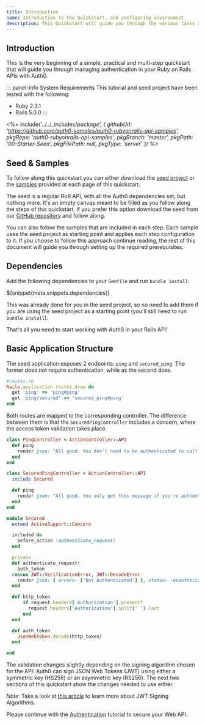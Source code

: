 ```yaml
---
title: Introduction
name: Introduction to the Quickstart, and configuring environment
description: This Quickstart will guide you through the various tasks related to using Auth0-issued JSON Web Tokens to secure your Rails API.
---
```


## Introduction
This is the very beginning of a simple, practical and multi-step quickstart that will guide you through managing authentication in your Ruby on Rails APIs with Auth0.

::: panel-info System Requirements
This tutorial and seed project have been tested with the following:
* Ruby 2.3.1
* Rails 5.0.0
:::

<%= include('../../_includes/_package', {
  githubUrl: 'https://github.com/auth0-samples/auth0-rubyonrails-api-samples',
  pkgRepo: 'auth0-rubyonrails-api-samples',
  pkgBranch: 'master',
  pkgPath: '00-Starter-Seed',
  pkgFilePath: null,
  pkgType: 'server'
}) %>_

## Seed & Samples
To follow along this quickstart you can either download the [seed project](https://github.com/auth0-samples/auth0-rubyonrails-api-samples/tree/master/00-Starter-Seed) or the [samples](https://github.com/auth0-samples/auth0-rubyonrails-api-samples) provided at each page of this quickstart.

The seed is a regular RoR API, with all the Auth0 dependencies set, but nothing more. It's an empty canvas meant to be filled as you follow along the steps of this quickstart. If you prefer this option download the seed from our [GitHub repository](https://github.com/auth0-samples/auth0-rubyonrails-api-samples/tree/master/00-Starter-Seed) and follow along.

You can also follow the samples that are included in each step. Each sample uses the seed project as starting point and applies each step configuration to it. If you choose to follow this approach continue reading, the rest of this document will guide you through setting up the required prerequisites.

## Dependencies

Add the following dependencies to your `Gemfile` and run `bundle install`:

${snippet(meta.snippets.dependencies)}

This was already done for you in the seed project, so no need to add them if you are using the seed project as a starting point (you'll still need to run `bundle install`).

That's all you need to start working with Auth0 in your Rails API!


## Basic Application Structure
The seed application exposes 2 endpoints: `ping` and `secured_ping`. The former does not require authentication, while as the second does.

```Ruby
#routes.rb
Rails.application.routes.draw do
  get 'ping' => 'ping#ping'
  get 'ping/secured' => 'secured_ping#ping'
end
```
Both routes are mapped to the corresponding controller. The difference between them is that the `SecuredPingController` includes a concern, where the access token validation takes place.

```Ruby
class PingController < ActionController::API
  def ping
    render json: "All good. You don't need to be authenticated to call this"
  end
end
```

```Ruby
class SecuredPingController < ActionController::API
  include Secured

  def ping
    render json: "All good. You only get this message if you're authenticated."
  end
end
```

```Ruby
module Secured
  extend ActiveSupport::Concern

  included do
    before_action :authenticate_request!
  end

  private
  def authenticate_request!
    auth_token
  rescue JWT::VerificationError, JWT::DecodeError
    render json: { errors: ['Not Authenticated'] }, status: :unauthorized
  end

  def http_token
      if request.headers['Authorization'].present?
        request.headers['Authorization'].split(' ').last
      end
  end

  def auth_token
    JsonWebToken.decode(http_token)
  end

end
```

The validation changes slightly depending on the signing algorithm chosen for the API: Auth0 can sign JSON Web Tokens (JWT) using either a symmetric key (HS256) or an asymmetric key (RS256). The next two sections of this quickstart show the changes needed to use either.

*Note*: Take a look at [this article](https://auth0.com/blog/json-web-token-signing-algorithms-overview/) to learn more about JWT Signing Algorithms.

Please continue with the [Authentication](/quickstart/backend/rails/01-authentication-rs256) tutorial to secure your Web API.
